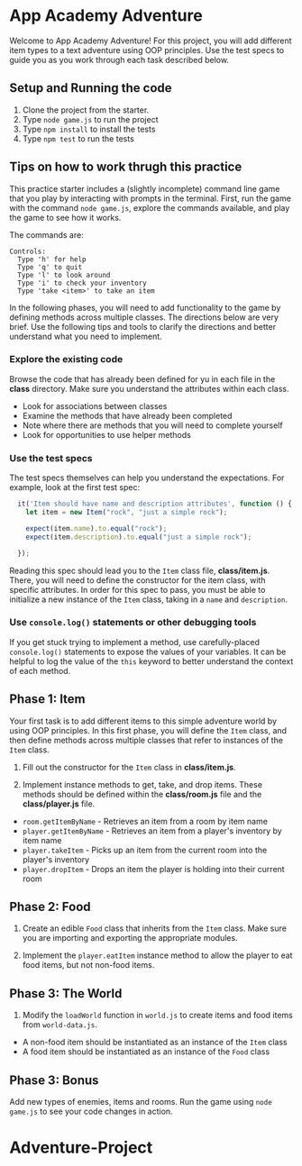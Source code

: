 # App Academy Adventure

Welcome to App Academy Adventure! For this project, you will add different
item types to a text adventure using OOP principles. Use the test specs to guide
you as you work through each task described below.

## Setup and Running the code

1. Clone the project from the starter.
2. Type `node game.js` to run the project
3. Type `npm install` to install the tests
4. Type `npm test` to run the tests

## Tips on how to work thrugh this practice

This practice starter includes a (slightly incomplete) command line game that
you play by interacting with prompts in the terminal. First, run the game with
the command `node game.js`, explore the commands available, and play the game to
see how it works.

The commands are:

```shell
Controls:
  Type 'h' for help
  Type 'q' to quit
  Type 'l' to look around
  Type 'i' to check your inventory
  Type 'take <item>' to take an item
```

In the following phases, you will need to add functionality to the game by
defining methods across multiple classes. The directions below are very brief.
Use the following tips and tools to clarify the directions and better understand
what you need to implement.

### Explore the existing code

Browse the code that has already been defined for yu in each file in the
__class__ directory. Make sure you understand the attributes within each class.
- Look for associations between classes
- Examine the methods that have already been completed
- Note where there are methods that you will need to complete yourself
- Look for opportunities to use helper methods

### Use the test specs

The test specs themselves can help you understand the expectations. For example,
look at the first test spec:

```javascript
  it('Item should have name and description attributes', function () {
    let item = new Item("rock", "just a simple rock");

    expect(item.name).to.equal("rock");
    expect(item.description).to.equal("just a simple rock");

  });
```

Reading this spec should lead you to the `Item` class file, __class/item.js__.
There, you will need to define the constructor for the item class, with specific
attributes. In order for this spec to pass, you must be able to initialize a new
instance of the `Item` class, taking in a `name` and `description`.

### Use `console.log()` statements or other debugging tools

If you get stuck trying to implement a method, use carefully-placed
`console.log()` statements to expose the values of your variables. It can be
helpful to log the value of the `this` keyword to better understand the context
of each method.

## Phase 1: Item

Your first task is to add different items to this simple adventure world by
using OOP principles. In this first phase, you will define the `Item` class, and
then define methods across multiple classes that refer to instances of the
`Item` class.

1. Fill out the constructor for the `Item` class in __class/item.js__.

2. Implement instance methods to get, take, and drop items. These methods should
   be defined within the __class/room.js__ file and the __class/player.js__
   file.

- `room.getItemByName` - Retrieves an item from a room by item name
- `player.getItemByName` - Retrieves an item from a player's inventory by
  item name
- `player.takeItem` - Picks up an item from the current room into the player's
  inventory
- `player.dropItem` - Drops an item the player is holding into their current
  room

## Phase 2: Food

1. Create an edible `Food` class that inherits from the `Item` class. Make sure
   you are importing and exporting the appropriate modules.

3. Implement the `player.eatItem` instance method to allow the player to eat
   food items, but not non-food items.

## Phase 3: The World

1. Modify the `loadWorld` function in `world.js` to create items and food items
   from `world-data.js`.
- A non-food item should be instantiated as an instance of the `Item` class
- A food item should be instantiated as an instance of the `Food` class


## Phase 3: Bonus

Add new types of enemies, items and rooms. Run the game using `node game.js` to
see your code changes in action.
# Adventure-Project
